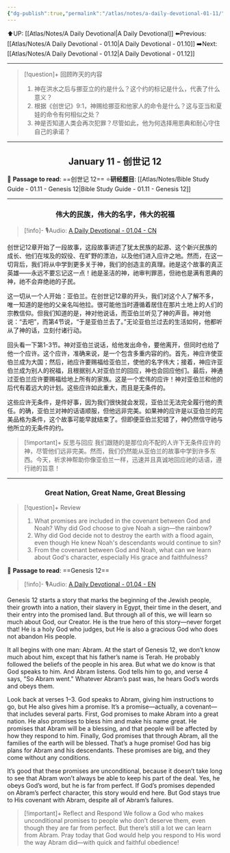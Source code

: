```yaml
---
{"dg-publish":true,"permalink":"/atlas/notes/a-daily-devotional-01-11/"}
---
```


⬆️UP: [[Atlas/Notes/A Daily Devotional\|A Daily Devotional]]
⬅️Previous: [[Atlas/Notes/A Daily Devotional - 01.10\|A Daily Devotional - 01.10]]
➡️Next: [[Atlas/Notes/A Daily Devotional - 01.12\|A Daily Devotional - 01.12]]

---

> [!question]+ 回顾昨天的内容
> 1. 神在洪水之后与挪亚立的约是什么？这个约的标记是什么，代表了什么意义？
> 2. 根据《创世记》9:1，神赐给挪亚和他家人的命令是什么？这与亚当和夏娃的命令有何相似之处？
> 3. 神是否知道人类会再次犯罪？尽管如此，他为何选择用恩典和耐心守住自己的承诺？

---
## <center>January 11 - 创世记 12</center>

📖 **Passage to read**: ==创世记 12==
⭐**研经题目**: [[Atlas/Notes/Bible Study Guide - 01.11 - Genesis 12\|Bible Study Guide - 01.11 - Genesis 12]]
 
---
### <center>伟大的民族，伟大的名字，伟大的祝福</center>

> [!info]- 🎙️Audio: [A Daily Devotional - 01.04 - CN]()

创世记12章开始了一段故事，这段故事讲述了犹太民族的起源、这个新兴民族的成长、他们在埃及的奴役、在旷野的漂泊，以及他们进入应许之地。然而，在这一切背后，我们将从中学到更多关于神，我们的创造主的真理。祂是这个故事的真正英雄——永远不要忘记这一点！祂是圣洁的神，祂审判罪恶，但祂也是满有恩典的神，祂不会弃绝祂的子民。

这一切从一个人开始：亚伯兰。在创世记12章的开头，我们对这个人了解不多，唯一知道的是他的父亲名叫他拉。很可能他当时遵循着居住在那片土地上的人们的宗教信仰。但我们知道的是，神对他说话，而亚伯兰听见了神的声音。神对他说：“去吧”，而第4节说，“于是亚伯兰去了。”无论亚伯兰过去的生活如何，他都听从了神的话，立刻付诸行动。

回头看一下第1-3节。神对亚伯兰说话，给他发出命令，要他离开，但同时也给了他一个应许。这个应许，准确来说，是一个包含多重内容的约。首先，神应许使亚伯兰成为大国；然后，祂应许要赐福给亚伯兰，使他的名字伟大；接着，神应许亚伯兰成为别人的祝福，且根据别人对亚伯兰的回应，神也会回应他们。最后，神通过亚伯兰应许要赐福给地上所有的家族。这是一个宏伟的应许！神对亚伯兰和他的后代有着远大的计划。这些应许如此重大，而且是无条件的。

这些应许无条件，是件好事，因为我们很快就会发现，亚伯兰无法完全履行他的责任。的确，亚伯兰对神的话语顺服，但他远非完美。如果神的应许是以亚伯兰的完美品格为条件，这个故事可能早就结束了。但即便亚伯兰犯错了，神仍然信守祂与他所立的无条件的约。

> [!important]+ 反思与回应
我们跟随的是那位向不配的人许下无条件应许的神，尽管他们远非完美。然而，我们仍然能从亚伯兰的故事中学到许多东西。今天，祈求神帮助你像亚伯兰一样，迅速并且真诚地回应祂的话语，遵行祂的旨意！



---
### <center>Great Nation, Great Name, Great Blessing</center>

> [!question]+ Review
>1. What promises are included in the covenant between God and Noah? Why did God choose to give Noah a sign—the rainbow?
 >2. Why did God decide not to destroy the earth with a flood again, even though He knew Noah's descendants would continue to sin?
>3. From the covenant between God and Noah, what can we learn about God's character, especially His grace and faithfulness?

📖 **Passage to read**: ==Genesis 12==

> [!info]- 🎙️Audio: [A Daily Devotional - 01.04 - EN]()


Genesis 12 starts a story that marks the beginning of the Jewish people, their growth into a nation, their slavery in Egypt, their time in the desert, and their entry into the promised land. But through all of this, we will learn so much about God, our Creator. He is the true hero of this story—never forget that! He is a holy God who judges, but He is also a gracious God who does not abandon His people.

It all begins with one man: Abram. At the start of Genesis 12, we don’t know much about him, except that his father’s name is Terah. He probably followed the beliefs of the people in his area. But what we do know is that God speaks to him. And Abram listens. God tells him to go, and verse 4 says, "So Abram went." Whatever Abram’s past was, he hears God’s words and obeys them.

Look back at verses 1–3. God speaks to Abram, giving him instructions to go, but He also gives him a promise. It’s a promise—actually, a covenant—that includes several parts. First, God promises to make Abram into a great nation. He also promises to bless him and make his name great. He promises that Abram will be a blessing, and that people will be affected by how they respond to him. Finally, God promises that through Abram, all the families of the earth will be blessed. That’s a huge promise! God has big plans for Abram and his descendants. These promises are big, and they come without any conditions.

It’s good that these promises are unconditional, because it doesn’t take long to see that Abram won’t always be able to keep his part of the deal. Yes, he obeys God’s word, but he is far from perfect. If God’s promises depended on Abram’s perfect character, this story would end here. But God stays true to His covenant with Abram, despite all of Abram’s failures.

> [!important]+ Reflect and Respond
We follow a God who makes unconditional promises to people who don’t deserve them, even though they are far from perfect. But there’s still a lot we can learn from Abram. Pray today that God would help you respond to His word the way Abram did—with quick and faithful obedience!




